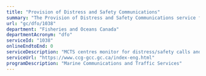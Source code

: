 ```yaml
---
title: "Provision of Distress and Safety Communications"
summary: "The Provision of Distress and Safety Communications service from Fisheries and Oceans Canada is not available end-to-end online, according to the GC Service Inventory."
url: "gc/dfo/1038"
department: "Fisheries and Oceans Canada"
departmentAcronym: "dfo"
serviceId: "1038"
onlineEndtoEnd: 0
serviceDescription: "MCTS centres monitor for distress/safety calls and alerts, providing a communications link between vesssels with emergencies at sea and the JRCC/MRSCs via Very High Fequency (VHF) channel 16 (156.8 MHz), VHF digital selective calling (DSC) channel 70 (156.525 MHz), HF DSC channels in applicable frequency bands and, medium frequency (MF) 2182 kHz, 24 hours a day, 365 days a year."
serviceUrl: "https://www.ccg-gcc.gc.ca/index-eng.html"
programDescription: "Marine Communications and Traffic Services"
---
```

